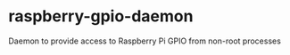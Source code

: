 raspberry-gpio-daemon
=====================

Daemon to provide access to Raspberry Pi GPIO from non-root processes